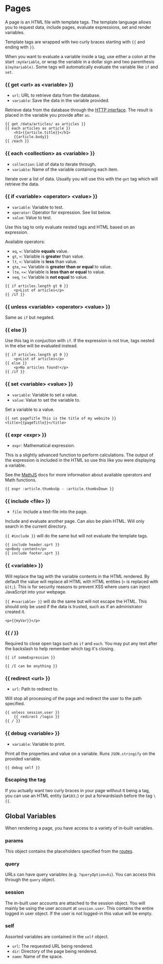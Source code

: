 # Pages

A page is an HTML file with template tags. The template language allows you to request data, include pages, evaluate expressions, set and render variables.

Template tags are wrapped with two curly braces starting with `{{` and ending with `}}`.

When you want to evaluate a variable inside a tag, use either a colon at the start `:myVariable`, or wrap the variable in a dollar sign and two parenthesis `$(myVariable)`. Some tags will automatically evaluate the variable like `if` and `set`.

### {{ get &lt;url&gt; as &lt;variable&gt; }}
- `url`: URL to retrieve data from the database.
- `variable`: Save the data in the variable provided.

Retrieve data from the database through the [HTTP interface](/docs/rest#GET). The result is placed in the variable you provide after `as`.

~~~
{{ get /data/articles/ as articles }}
{{ each articles as article }}
	<h1>{{article.title}}</h1>
	{{article.body}}
{{ /each }}
~~~

### {{ each &lt;collection&gt; as &lt;variable&gt; }}
- `collection`: List of data to iterate through.
- `variable`: Name of the variable containing each item.

Iterate over a list of data. Usually you will use this with the `get` tag which will retrieve the data.

### {{ if &lt;variable&gt; &lt;operator&gt; &lt;value&gt; }}
- `variable`: Variable to test.
- `operator`: Operator for expression. See list below.
- `value`: Value to test.

Use this tag to only evaluate nested tags and HTML based on an expression.

Available operators:

- `eq`, `=`: Variable **equals** value.
- `gt`, `>`: Variable is **greater** than value.
- `lt`, `<`: Variable is **less** than value.
- `gte`, `>=`: Variable is **greater than or equal** to value. 
- `lte`, `<=`: Variable is **less than or equal** to value.
- `neq`, `!=`: Variable is **not equal** to value.

~~~
{{ if articles.length gt 0 }}
	<p>List of articles</p>
{{ /if }}
~~~

### {{ unless &lt;variable&gt; &lt;operator&gt; &lt;value&gt; }}

Same as `if` but negated.

### {{ else }}
Use this tag in conjuction with `if`. If the expression is not true, tags nested in the else will be evaluated instead.

~~~
{{ if articles.length gt 0 }}
	<p>List of articles</p>
{{ else }}
	<p>No articles found!</p>
{{ /if }}
~~~

### {{ set &lt;variable&gt; &lt;value&gt; }}
- `variable`: Variable to set a value.
- `value`: Value to set the variable to.

Set a variable to a value.

~~~
{{ set pageTitle This is the title of my website }}
<title>{{pageTitle}}</title>
~~~

### {{ expr &lt;expr&gt; }}
- `expr`: Mathematical expression.

This is a slightly advanced function to perform calculations. The output of the expression is included in the HTML so use this like you were displaying a variable.

See the [MathJS](http://mathjs.org) docs for more information about available operators and Math functions.

~~~
{{ expr :article.thumbsUp - :article.thumbsDown }}
~~~

### {{ include &lt;file&gt; }}
- `file`: Include a text-file into the page.

Include and evaluate another page. Can also be plain HTML. Will only search in the current directory.

`{{ #include }}` will do the same but will not evaluate the template tags.

~~~
{{ include header.sprt }}
<p>Body content</p>
{{ include footer.sprt }}
~~~

### {{ &lt;variable&gt; }}

Will replace the tag with the variable contents in the HTML rendered. By default the value will replace all HTML with HTML entities (`<` is replaced with `&lt;`). This is for security reasons to prevent XSS where users can inject JavaScript into your webpage.

`{{ #<variable> }}` will do the same but will not escape the HTML. This should only be used if the data is trusted, such as if an administrator created it.

~~~
<p>{{myVar}}</p>
~~~

### {{ / }}
Required to close open tags such as `if` and `each`. You may put any text after the backslash to help remember which tag it's closing.

~~~
{{ if someExpression }}

{{ /I can be anything }}
~~~

### {{ redirect &lt;url&gt; }}
- `url`: Path to redirect to.

Will stop all processing of the page and redirect the user to the path specified.

~~~
{{ unless session.user }}
	{{ redirect /login }}
{{ / }}
~~~

### {{ debug &lt;variable&gt; }}
- `variable`: Variable to print.

Print all the properties and value on a variable. Runs `JSON.stringify` on the provided variable.

~~~
{{ debug self }}
~~~

### Escaping the tag
If you actually want two curly braces in your page without it being a tag, you can use an HTML entity (`&#103;`) or put a forwardslash before the tag `\{{`.

## Global Variables
When rendering a page, you have access to a variety of in-built variables.

### params
This object contains the placeholders specified from the [routes](/docs/routes).

### query
URLs can have query variables (e.g. `?queryOption=hi`). You can access this through the `query` object.

### session
The in-built user accounts are attached to the session object. You will mainly be using the user account at `session.user`. This contains the entire logged in user object. If the user is not logged-in this value will be empty.

### self
Assorted variables are contained in the `self` object.

* `url`: The requested URL being rendered.
* `dir`: Directory of the page being rendered.
* `name`: Name of the space.

